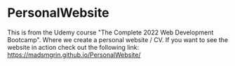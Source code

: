 # PersonalWebsite

This is from the Udemy course "The Complete 2022 Web Development Bootcamp". Where we create a personal website / CV. If you want to see the website in action check out the following link: https://madsmgrin.github.io/PersonalWebsite/
